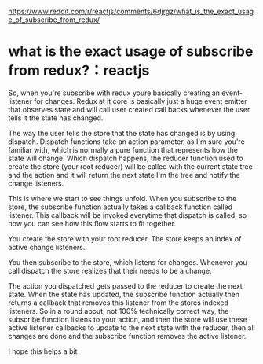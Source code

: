 <a href="https://www.reddit.com/r/reactjs/comments/6djrgz/what_is_the_exact_usage_of_subscribe_from_redux/">https://www.reddit.com/r/reactjs/comments/6djrgz/what_is_the_exact_usage_of_subscribe_from_redux/</a><div id="articleHeader"><h1>what is the exact usage of subscribe from redux?：reactjs</h1></div><p>So,  when you're subscribe with redux youre basically creating an event-listener for changes. Redux at it core is basically just a huge event emitter that observes state and will call user created call backs whenever the user tells it the state has changed. </p>

<p>The way the user tells the store that the state has changed is by using dispatch. Dispatch functions take an action parameter,  as I'm sure you're familiar with, which is normally a pure function that represents how the state will change. Which dispatch happens, the reducer function used to create the store (your root reducer) will be called with the current state tree and the action and it will return the next state I'm the tree and notify the change listeners. </p>

<p>This is where we start to see things unfold. When you subscribe to the store,  the subscribe function actually takes a callback function called listener. This callback will be invoked everytime that dispatch is called,  so now you can see how this flow starts to fit together. </p>

<p>You create the store with your root reducer. The store keeps an index of active change listeners. </p>

<p>You then subscribe to the store, which listens for changes. Whenever you call dispatch the store realizes that their needs to be a change. </p>

<p>The action you dispatched gets passed to the reducer to create the next  state.  When the state has updated, the subscribe function actually then returns a callback that removes this listener from the stores indexed listeners. So in a round about,  not 100% technically correct way,  the subscribe function listens to your action, and then the store will use these active listener callbacks to update to the next state with the reducer, then all changes are done and the subscribe function removes the active listener. </p>

<p>I hope this helps a bit </p>
